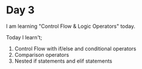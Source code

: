 # Day 3
I am learning "Control Flow & Logic Operators" today.

Today I learn't;
1. Control Flow with if/else and conditional operators
2. Comparison operators
3. Nested if statements and elif statements